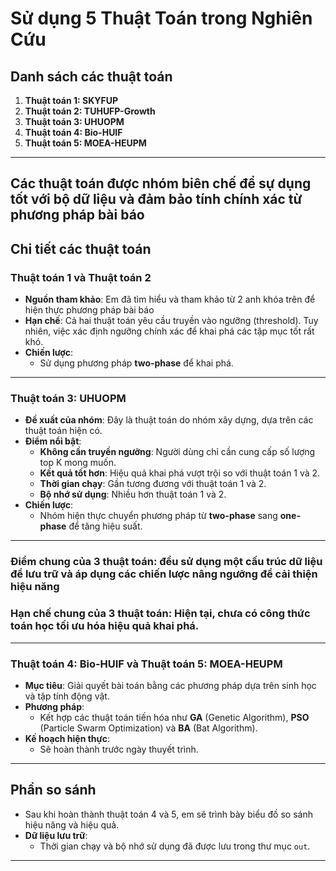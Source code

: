 # Sử dụng 5 Thuật Toán trong Nghiên Cứu

## Danh sách các thuật toán

1. **Thuật toán 1: SKYFUP**
2. **Thuật toán 2: TUHUFP-Growth**
3. **Thuật toán 3: UHUOPM**
4. **Thuật toán 4: Bio-HUIF**
5. **Thuật toán 5: MOEA-HEUPM**

---
## Các thuật toán được nhóm biên chế để sự dụng tốt với bộ dữ liệu và đảm bảo tính chính xác từ phương pháp bài báo
## Chi tiết các thuật toán

### Thuật toán 1 và Thuật toán 2
- **Nguồn tham khảo**: Em đã tìm hiểu và tham khảo từ 2 anh khóa trên để hiện thực phương pháp bài báo
- **Hạn chế**: Cả hai thuật toán yêu cầu truyền vào ngưỡng (threshold). Tuy nhiên, việc xác định ngưỡng chính xác để khai phá các tập mục tốt rất khó.
- **Chiến lược**:
  - Sử dụng phương pháp **two-phase** để khai phá.

---

### Thuật toán 3: UHUOPM
- **Đề xuất của nhóm**: Đây là thuật toán do nhóm xây dựng, dựa trên các thuật toán hiện có.
- **Điểm nổi bật**:
  - **Không cần truyền ngưỡng**: Người dùng chỉ cần cung cấp số lượng top K mong muốn.
  - **Kết quả tốt hơn**: Hiệu quả khai phá vượt trội so với thuật toán 1 và 2.
  - **Thời gian chạy**: Gần tương đương với thuật toán 1 và 2.
  - **Bộ nhớ sử dụng**: Nhiều hơn thuật toán 1 và 2.
- **Chiến lược**:
  - Nhóm hiện thực chuyển phương pháp từ **two-phase** sang **one-phase** để tăng hiệu suất.
---

### Điểm chung của 3 thuật toán: đều sử dụng một cấu trúc dữ liệu để lưu trữ và áp dụng các chiến lược nâng ngưỡng để cải thiện hiệu năng
### Hạn chế chung của 3 thuật toán: Hiện tại, chưa có công thức toán học tối ưu hóa hiệu quả khai phá.
---

### Thuật toán 4: Bio-HUIF và Thuật toán 5: MOEA-HEUPM
- **Mục tiêu**: Giải quyết bài toán bằng các phương pháp dựa trên sinh học và tập tính động vật.
- **Phương pháp**:
  - Kết hợp các thuật toán tiến hóa như **GA** (Genetic Algorithm), **PSO** (Particle Swarm Optimization) và **BA** (Bat Algorithm).
- **Kế hoạch hiện thực**:
  - Sẽ hoàn thành trước ngày thuyết trình.

---

## Phần so sánh
- Sau khi hoàn thành thuật toán 4 và 5, em sẽ trình bày biểu đồ so sánh hiệu năng và hiệu quả.
- **Dữ liệu lưu trữ**:
  - Thời gian chạy và bộ nhớ sử dụng đã được lưu trong thư mục `out`.

---
